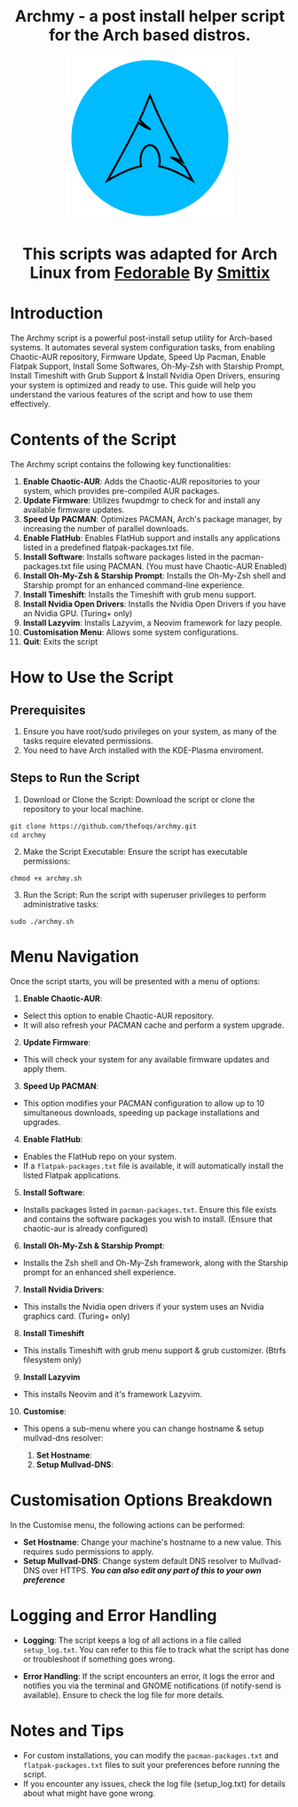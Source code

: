 <h1 align="center">
  Archmy - a post install helper script for the Arch based distros.
	
</h1>
<p align="center">
  <img width="300" height="300" src="./images/logo.png">
</p>

<h1 align="center">
  This scripts was adapted for Arch Linux from <a href="https://github.com/smittix/fedorable.git">Fedorable</a> By <a href="https://github.com/smittix">Smittix</a>
</h1>

# Introduction
The Archmy script is a powerful post-install setup utility for Arch-based systems. It automates several system configuration tasks, from enabling Chaotic-AUR repository, Firmware Update, Speed Up Pacman, Enable Flatpak Support, Install Some Softwares, Oh-My-Zsh with Starship Prompt, Install Timeshift with Grub Support & Install Nvidia Open Drivers, ensuring your system is optimized and ready to use.
This guide will help you understand the various features of the script and how to use them effectively.

# Contents of the Script
The Archmy script contains the following key functionalities:

1. **Enable Chaotic-AUR**: Adds the Chaotic-AUR repositories to your system, which provides pre-compiled AUR packages.
2. **Update Firmware**: Utilizes fwupdmgr to check for and install any available firmware updates.
3. **Speed Up PACMAN**: Optimizes PACMAN, Arch's package manager, by increasing the number of parallel downloads.
4. **Enable FlatHub**: Enables FlatHub support and installs any applications listed in a predefined flatpak-packages.txt file.
5. **Install Software**: Installs software packages listed in the pacman-packages.txt file using PACMAN. (You must have Chaotic-AUR Enabled)
6. **Install Oh-My-Zsh & Starship Prompt**: Installs the Oh-My-Zsh shell and Starship prompt for an enhanced command-line experience.
7. **Install Timeshift**: Installs the Timeshift with grub menu support.
8. **Install Nvidia Open Drivers**: Installs the Nvidia Open Drivers if you have an Nvidia GPU. (Turing+ only)
9. **Install Lazyvim**: Installs Lazyvim, a Neovim framework for lazy people.
10. **Customisation Menu**: Allows some system configurations.
11. **Quit**: Exits the script

# How to Use the Script

## Prerequisites
1. Ensure you have root/sudo privileges on your system, as many of the tasks require elevated permissions.
2. You need to have Arch installed with the KDE-Plasma enviroment.

## Steps to Run the Script

1. Download or Clone the Script: Download the script or clone the repository to your local machine.
```
git clone https://github.com/thefoqs/archmy.git
cd archmy
```
2. Make the Script Executable: Ensure the script has executable permissions:
```
chmod +x archmy.sh
```
3. Run the Script: Run the script with superuser privileges to perform administrative tasks:
```
sudo ./archmy.sh
```

# Menu Navigation
Once the script starts, you will be presented with a menu of options:

1. **Enable Chaotic-AUR**:

- Select this option to enable Chaotic-AUR repository.
- It will also refresh your PACMAN cache and perform a system upgrade.

2. **Update Firmware**:

- This will check your system for any available firmware updates and apply them.

3. **Speed Up PACMAN**:

- This option modifies your PACMAN configuration to allow up to 10 simultaneous downloads, speeding up package installations and upgrades.

4. **Enable FlatHub**:

- Enables the FlatHub repo on your system.
- If a ```flatpak-packages.txt``` file is available, it will automatically install the listed Flatpak applications.

5. **Install Software**:

- Installs packages listed in ```pacman-packages.txt```. Ensure this file exists and contains the software packages you wish to install.
(Ensure that chaotic-aur is already configured)

6. **Install Oh-My-Zsh & Starship Prompt**:

- Installs the Zsh shell and Oh-My-Zsh framework, along with the Starship prompt for an enhanced shell experience.

7. **Install Nvidia Drivers**:

- This installs the Nvidia open drivers if your system uses an Nvidia graphics card. (Turing+ only)

8. **Install Timeshift**

- This installs Timeshift with grub menu support & grub customizer. (Btrfs filesystem only)

9. **Install Lazyvim**

- This installs Neovim and it's framework Lazyvim.

10. **Customise**:

- This opens a sub-menu where you can change hostname & setup mullvad-dns resolver:	
	
	1. **Set Hostname**:
  2. **Setup Mullvad-DNS**:

# Customisation Options Breakdown
In the Customise menu, the following actions can be performed:
- **Set Hostname**: Change your machine's hostname to a new value. This requires sudo permissions to apply.
- **Setup Mullvad-DNS**: Change system default DNS resolver to Mullvad-DNS over HTTPS.
***You can also edit any part of this to your own preference***

# Logging and Error Handling
- **Logging**: The script keeps a log of all actions in a file called ```setup_log.txt```. You can refer to this file to track what the script has done or troubleshoot if something goes wrong.

- **Error Handling**: 
If the script encounters an error, it logs the error and notifies you via the terminal and GNOME notifications (if notify-send is available). Ensure to check the log file for more details.

# Notes and Tips
- For custom installations, you can modify the ```pacman-packages.txt``` and ```flatpak-packages.txt``` files to suit your preferences before running the script.
- If you encounter any issues, check the log file (setup_log.txt) for details about what might have gone wrong.
